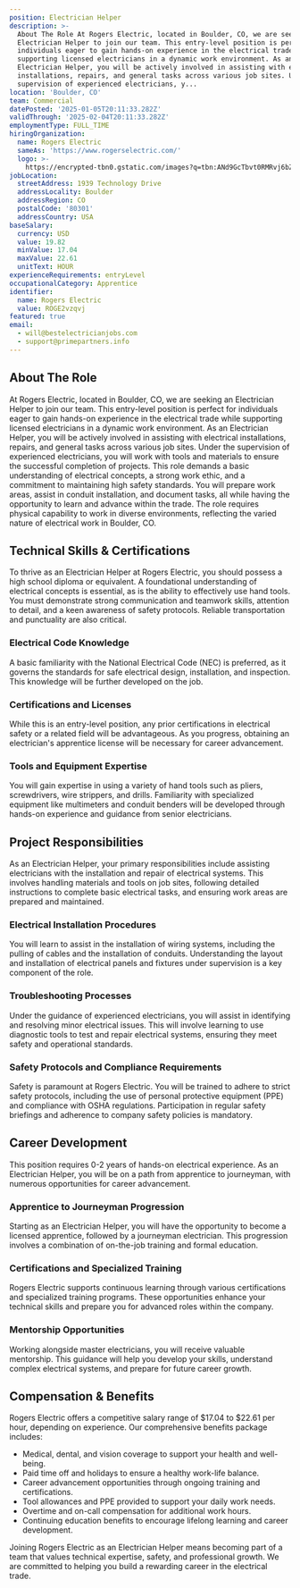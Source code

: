 ```yaml
---
position: Electrician Helper
description: >-
  About The Role At Rogers Electric, located in Boulder, CO, we are seeking an
  Electrician Helper to join our team. This entry-level position is perfect for
  individuals eager to gain hands-on experience in the electrical trade while
  supporting licensed electricians in a dynamic work environment. As an
  Electrician Helper, you will be actively involved in assisting with electrical
  installations, repairs, and general tasks across various job sites. Under the
  supervision of experienced electricians, y...
location: 'Boulder, CO'
team: Commercial
datePosted: '2025-01-05T20:11:33.282Z'
validThrough: '2025-02-04T20:11:33.282Z'
employmentType: FULL_TIME
hiringOrganization:
  name: Rogers Electric
  sameAs: 'https://www.rogerselectric.com/'
  logo: >-
    https://encrypted-tbn0.gstatic.com/images?q=tbn:ANd9GcTbvt0RMRvj6bZdL81Q6HJeRVl_qflQIGgp9w&s
jobLocation:
  streetAddress: 1939 Technology Drive
  addressLocality: Boulder
  addressRegion: CO
  postalCode: '80301'
  addressCountry: USA
baseSalary:
  currency: USD
  value: 19.82
  minValue: 17.04
  maxValue: 22.61
  unitText: HOUR
experienceRequirements: entryLevel
occupationalCategory: Apprentice
identifier:
  name: Rogers Electric
  value: ROGE2vzqvj
featured: true
email:
  - will@bestelectricianjobs.com
  - support@primepartners.info
---
```




## About The Role

At Rogers Electric, located in Boulder, CO, we are seeking an Electrician Helper to join our team. This entry-level position is perfect for individuals eager to gain hands-on experience in the electrical trade while supporting licensed electricians in a dynamic work environment. As an Electrician Helper, you will be actively involved in assisting with electrical installations, repairs, and general tasks across various job sites. Under the supervision of experienced electricians, you will work with tools and materials to ensure the successful completion of projects. This role demands a basic understanding of electrical concepts, a strong work ethic, and a commitment to maintaining high safety standards. You will prepare work areas, assist in conduit installation, and document tasks, all while having the opportunity to learn and advance within the trade. The role requires physical capability to work in diverse environments, reflecting the varied nature of electrical work in Boulder, CO.

## Technical Skills & Certifications

To thrive as an Electrician Helper at Rogers Electric, you should possess a high school diploma or equivalent. A foundational understanding of electrical concepts is essential, as is the ability to effectively use hand tools. You must demonstrate strong communication and teamwork skills, attention to detail, and a keen awareness of safety protocols. Reliable transportation and punctuality are also critical. 

### Electrical Code Knowledge

A basic familiarity with the National Electrical Code (NEC) is preferred, as it governs the standards for safe electrical design, installation, and inspection. This knowledge will be further developed on the job.

### Certifications and Licenses

While this is an entry-level position, any prior certifications in electrical safety or a related field will be advantageous. As you progress, obtaining an electrician's apprentice license will be necessary for career advancement.

### Tools and Equipment Expertise

You will gain expertise in using a variety of hand tools such as pliers, screwdrivers, wire strippers, and drills. Familiarity with specialized equipment like multimeters and conduit benders will be developed through hands-on experience and guidance from senior electricians.

## Project Responsibilities

As an Electrician Helper, your primary responsibilities include assisting electricians with the installation and repair of electrical systems. This involves handling materials and tools on job sites, following detailed instructions to complete basic electrical tasks, and ensuring work areas are prepared and maintained.

### Electrical Installation Procedures

You will learn to assist in the installation of wiring systems, including the pulling of cables and the installation of conduits. Understanding the layout and installation of electrical panels and fixtures under supervision is a key component of the role.

### Troubleshooting Processes

Under the guidance of experienced electricians, you will assist in identifying and resolving minor electrical issues. This will involve learning to use diagnostic tools to test and repair electrical systems, ensuring they meet safety and operational standards.

### Safety Protocols and Compliance Requirements

Safety is paramount at Rogers Electric. You will be trained to adhere to strict safety protocols, including the use of personal protective equipment (PPE) and compliance with OSHA regulations. Participation in regular safety briefings and adherence to company safety policies is mandatory.

## Career Development

This position requires 0-2 years of hands-on electrical experience. As an Electrician Helper, you will be on a path from apprentice to journeyman, with numerous opportunities for career advancement.

### Apprentice to Journeyman Progression

Starting as an Electrician Helper, you will have the opportunity to become a licensed apprentice, followed by a journeyman electrician. This progression involves a combination of on-the-job training and formal education.

### Certifications and Specialized Training

Rogers Electric supports continuous learning through various certifications and specialized training programs. These opportunities enhance your technical skills and prepare you for advanced roles within the company.

### Mentorship Opportunities

Working alongside master electricians, you will receive valuable mentorship. This guidance will help you develop your skills, understand complex electrical systems, and prepare for future career growth.

## Compensation & Benefits

Rogers Electric offers a competitive salary range of $17.04 to $22.61 per hour, depending on experience. Our comprehensive benefits package includes:

- Medical, dental, and vision coverage to support your health and well-being.
- Paid time off and holidays to ensure a healthy work-life balance.
- Career advancement opportunities through ongoing training and certifications.
- Tool allowances and PPE provided to support your daily work needs.
- Overtime and on-call compensation for additional work hours.
- Continuing education benefits to encourage lifelong learning and career development.

Joining Rogers Electric as an Electrician Helper means becoming part of a team that values technical expertise, safety, and professional growth. We are committed to helping you build a rewarding career in the electrical trade.
